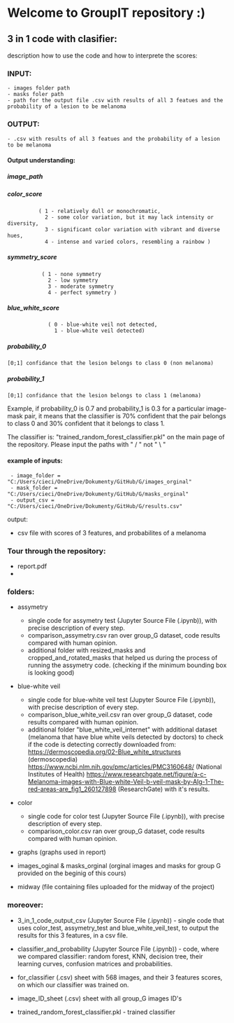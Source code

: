 # Welcome to GroupIT repository :)


## 3 in 1 code with clasifier:
description how to use the code and how to interprete the scores:

### INPUT:
    - images folder path
    - masks foler path
    - path for the output file .csv with results of all 3 featues and the probability of a lesion to be melanoma
### OUTPUT:
    - .csv with results of all 3 featues and the probability of a lesion to be melanoma  

#### Output understanding:
##### image_path     
##### color_score   
              ( 1 - relatively dull or monochromatic,  
                2 - some color variation, but it may lack intensity or diversity,   
                3 - significant color variation with vibrant and diverse hues,   
                4 - intense and varied colors, resembling a rainbow )  
                 
##### symmetry_score 
               ( 1 - none symmetry      
                 2 - low symmetry        
                 3 - moderate symmetry       
                 4 - perfect symmetry )         
##### blue_white_score 
                 ( 0 - blue-white veil not detected,
                   1 - blue-white veil detected)  
  
##### probability_0 
    [0;1] confidance that the lesion belongs to class 0 (non melanoma)  
##### probability_1  
    [0;1] confidance that the lesion belongs to class 1 (melanoma)  
  
Example, if probability_0 is 0.7 and probability_1 is 0.3 for a particular image-mask pair, it means that the classifier is 70% confident that the pair belongs to class 0 and 30% confident that it belongs to class 1.
    
    
        
The classifier is: "trained_random_forest_classifier.pkl" on the main page of the repository.
Please input the paths with " / " not " \ "   
  
    
#### example of inputs:  
     - image_folder = "C:/Users/cieci/OneDrive/Dokumenty/GitHub/G/images_orginal"  
     - mask_folder = "C:/Users/cieci/OneDrive/Dokumenty/GitHub/G/masks_orginal"  
     - output_csv = "C:/Users/cieci/OneDrive/Dokumenty/GitHub/G/results.csv"  

  
output:
- csv file with scores of 3 features, and probabilites of a melanoma



### Tour through the repository:
- report.pdf
- 
### folders:

- assymetry
    - single code for assymetry test (Jupyter Source File (.ipynb)), with precise description of every step.
    - comparison_assymetry.csv ran over group_G dataset, code results compared with 
      human opinion.
    - additional folder with resized_masks and cropped_and_rotated_masks that helped us
      during the process of running the assymetry code. (checking if the minimum bounding
      box is looking good)
  
  
- blue-white veil 
    - single code for blue-white veil test (Jupyter Source File (.ipynb)), with precise description of every step.
    - comparison_blue_white_veil.csv ran over group_G dataset, code results compared with 
      human opinion.
    - additional folder "blue_white_veil_internet" with additional dataset (melanoma that
      have blue white veils detected by doctors) to check if the code is detecting
      correctly downloaded from: 
       https://dermoscopedia.org/02-Blue_white_structures
       (dermoscopedia)
       https://www.ncbi.nlm.nih.gov/pmc/articles/PMC3160648/ 
       (National Institutes of Health)
       https://www.researchgate.net/figure/a-c-Melanoma-images-with-Blue-white-Veil-b-veil-mask-by-Alg-1-The-red-areas-are_fig1_260127898
       (ResearchGate)
      with it's results.
      
- color
    - single code for color test (Jupyter Source File (.ipynb)), with precise description of every step.
    - comparison_color.csv ran over group_G dataset, code results compared with 
      human opinion.
      
- graphs (graphs used in report)

- images_oginal & masks_orginal (orginal images and masks for group G provided on the
  beginig of this cours)
    
- midway (file containing files uploaded for the midway of the project)

### moreover:
- 3_in_1_code_output_csv (Jupyter Source File (.ipynb)) - single code that uses color_test, assymetry_test and blue_white_veil_test, to output the results for this 3 features,
  in a csv file.
  
- classifier_and_probability (Jupyter Source File (.ipynb)) - code, where we compared classifier: random forest,  KNN, decision tree, their learning curves, confusion matrices and probabilities.

- for_classifier (.csv) sheet with 568 images, and their 3 features scores, on which our classifier was trained on.
 
- image_ID_sheet (.csv) sheet with all group_G images ID's
 
- trained_random_forest_classifier.pkl  - trained classifier 

 
